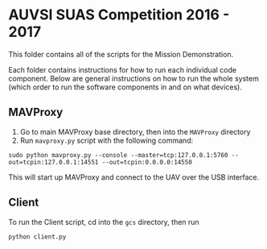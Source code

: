 # AUVSI SUAS Competition 2016 - 2017

This folder contains all of the scripts for the Mission Demonstration.

Each folder contains instructions for how to run each individual code component. Below are general instructions on how to run the whole system (which order to run the software components in and on what devices).

## MAVProxy

1) Go to main MAVProxy base directory, then into the ```MAVProxy``` directory
2) Run ```mavproxy.py``` script with the following command:

```
sudo python mavproxy.py --console --master=tcp:127.0.0.1:5760 --out=tcpin:127.0.0.1:14551 --out=tcpin:0.0.0.0:14550
```

This will start up MAVProxy and connect to the UAV over the USB interface.

## Client

To run the Client script, cd into the ```gcs``` directory, then run

```
python client.py
```
